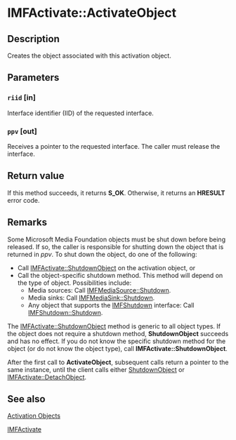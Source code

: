 # IMFActivate::ActivateObject

## Description

Creates the object associated with this activation object.

## Parameters

### `riid` [in]

Interface identifier (IID) of the requested interface.

### `ppv` [out]

Receives a pointer to the requested interface. The caller must release the interface.

## Return value

If this method succeeds, it returns **S_OK**. Otherwise, it returns an **HRESULT** error code.

## Remarks

Some Microsoft Media Foundation objects must be shut down before being released. If so, the caller is responsible for shutting down the object that is returned in *ppv*. To shut down the object, do one of the following:

* Call [IMFActivate::ShutdownObject](https://learn.microsoft.com/windows/desktop/api/mfobjects/nf-mfobjects-imfactivate-shutdownobject) on the activation object, or
* Call the object-specific shutdown method. This method will depend on the type of object. Possibilities include:
  + Media sources: Call [IMFMediaSource::Shutdown](https://learn.microsoft.com/windows/desktop/api/mfidl/nf-mfidl-imfmediasource-shutdown).
  + Media sinks: Call [IMFMediaSink::Shutdown](https://learn.microsoft.com/windows/desktop/api/mfidl/nf-mfidl-imfmediasink-shutdown).
  + Any object that supports the [IMFShutdown](https://learn.microsoft.com/windows/desktop/api/mfidl/nn-mfidl-imfshutdown) interface: Call [IMFShutdown::Shutdown](https://learn.microsoft.com/windows/desktop/api/mfidl/nf-mfidl-imfshutdown-shutdown).

The [IMFActivate::ShutdownObject](https://learn.microsoft.com/windows/desktop/api/mfobjects/nf-mfobjects-imfactivate-shutdownobject) method is generic to all object types. If the object does not require a shutdown method, **ShutdownObject** succeeds and has no effect. If you do not know the specific shutdown method for the object (or do not know the object type), call **IMFActivate::ShutdownObject**.

After the first call to **ActivateObject**, subsequent calls return a pointer to the same instance, until the client calls either [ShutdownObject](https://learn.microsoft.com/windows/desktop/api/mfobjects/nf-mfobjects-imfactivate-shutdownobject) or [IMFActivate::DetachObject](https://learn.microsoft.com/windows/desktop/api/mfobjects/nf-mfobjects-imfactivate-detachobject).

## See also

[Activation Objects](https://learn.microsoft.com/windows/desktop/medfound/activation-objects)

[IMFActivate](https://learn.microsoft.com/windows/desktop/api/mfobjects/nn-mfobjects-imfactivate)
